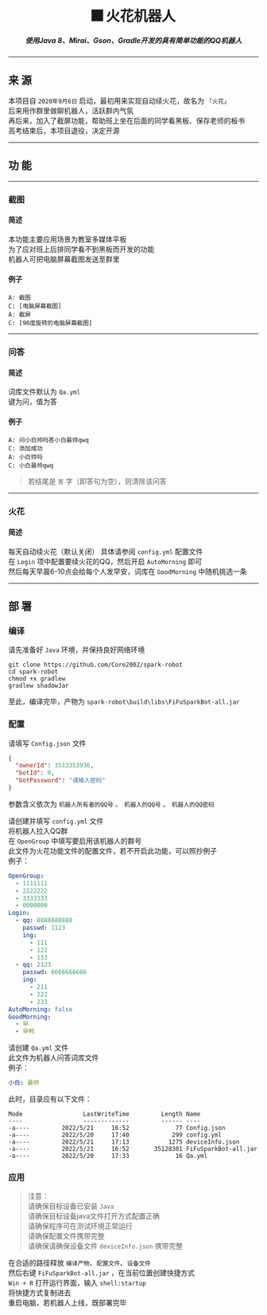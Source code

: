 <h1 align="center">🎆 火花机器人</h1>
<h5 align="center">使用Java 8、Mirai、Gson、Gradle开发的具有简单功能的QQ机器人</h5>

------

## 来 源

本项目自 `2020年9月6日` 启动，最初用来实现自动续火花，故名为 `「火花」`   
后来用作群里做聊机器人，活跃群内气氛  
再后来，加入了截屏功能，帮助班上坐在后面的同学看黑板、保存老师的板书  
高考结束后，本项目退役，决定开源

------

## 功 能

------

### 截图

#### 简述

本功能主要应用场景为教室多媒体平板  
为了应对班上后排同学看不到黑板而开发的功能  
机器人可把电脑屏幕截图发送至群里

#### 例子

```shell
A: 截图
C: [电脑屏幕截图]
A: 截屏
C: [90度旋转的电脑屏幕截图]
```

------

### 问答

#### 简述

词库文件默认为 `Qa.yml`  
键为问，值为答

#### 例子

```shell
A: 问小白帅吗答小白最帅qwq
C: 添加成功
A: 小白帅吗
C: 小白最帅qwq
```

> 若结尾是 `答` 字（即答句为空），则清除该问答

------

### 火花

#### 简述

每天自动续火花（默认关闭） 具体请参阅 `config.yml` 配置文件  
在 `Login` 项中配置要续火花的QQ，然后开启 `AutoMorning` 即可  
然后每天早晨6-10点会给每个人发早安，词库在 `GoodMorning` 中随机挑选一条

------

## 部 署

### 编译

请先准备好 `Java` 环境，并保持良好网络环境

```shell
git clone https://github.com/Core2002/spark-robot
cd spark-robot
chmod +x gradlew
gradlew shadowJar
```

至此，编译完毕，产物为 `spark-robot\build\libs\FiFuSparkBot-all.jar`

### 配置

请填写 `Config.json` 文件

```json
{
  "ownerId": 3513353936,
  "botId": 0,
  "botPassword": "请输入密码"
}
```

参数含义依次为 `机器人所有者的QQ号` 、 `机器人的QQ号` 、 `机器人的QQ密码`

请创建并填写 `config.yml` 文件   
将机器人拉入QQ群  
在 `OpenGroup` 中填写要启用该机器人的群号  
此文件为火花功能文件的配置文件，若不开启此功能，可以照抄例子  
例子：

```yaml
OpenGroup:
  - 1111111
  - 2222222
  - 3333333
  - 0000000
Login:
  - qq: 8888888888
    passwd: 1123
    ing:
      - 111
      - 122
      - 133
  - qq: 2123
    passwd: 6666666666
    ing:
      - 211
      - 222
      - 233
AutoMorning: false
GoodMorning:
  - 早
  - 早鸭
```

请创建 `Qa.yml` 文件  
此文件为机器人问答词库文件  
例子：

```yaml
小白: 最帅

```

此时，目录应有以下文件：

```shell
Mode                 LastWriteTime         Length Name
----                 -------------         ------ ----
-a----         2022/5/21     16:52             77 Config.json
-a----         2022/5/20     17:40            299 config.yml
-a----         2022/5/21     17:13           1275 deviceInfo.json
-a----         2022/5/21     16:52       35128301 FiFuSparkBot-all.jar
-a----         2022/5/20     17:33             16 Qa.yml
```

### 应用

> 注意：  
> 请确保目标设备已安装 `Java`  
> 请确保目标设备java文件打开方式配置正确  
> 请确保程序可在测试环境正常运行  
> 请确保配置文件携带完整  
> 请确保请确保设备文件 `deviceInfo.json` 携带完整

在合适的路径释放 `编译产物`、`配置文件`、`设备文件`  
然后右键 `FiFuSparkBot-all.jar` ，在当前位置创建快捷方式  
`Win + R` 打开运行界面，输入 `shell:startup`  
将快捷方式复制进去  
重启电脑，若机器人上线，既部署完毕  
